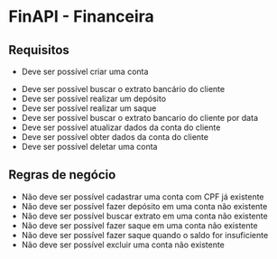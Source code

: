 # FinAPI - Financeira

## Requisitos

* Deve ser possível criar uma conta

- Deve ser possível buscar o extrato bancário do cliente
- Deve ser possível realizar um depósito
- Deve ser possível realizar um saque
- Deve ser possível buscar o extrato bancario do cliente por data
- Deve ser possível atualizar dados da conta do cliente
- Deve ser possível obter dados da conta do cliente
- Deve ser possível deletar uma conta

## Regras de negócio

- Não deve ser possível cadastrar uma conta com CPF já existente
- Não deve ser possível fazer depósito em uma conta não existente
- Não deve ser possível buscar extrato em uma conta não existente
- Não deve ser possível fazer saque em uma conta não existente
- Não deve ser possível fazer saque quando o saldo for insuficiente
- Não deve ser possível excluir uma conta não existente